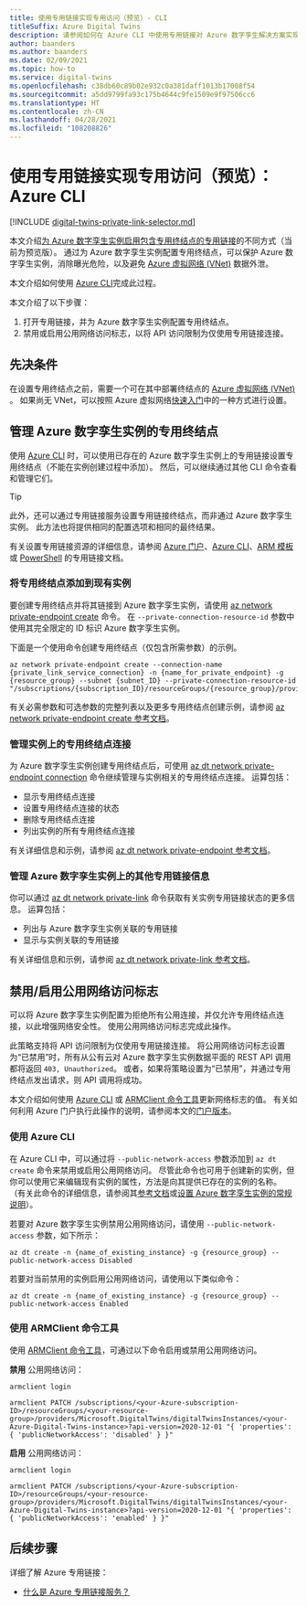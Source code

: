 ```yaml
---
title: 使用专用链接实现专用访问（预览）- CLI
titleSuffix: Azure Digital Twins
description: 请参阅如何在 Azure CLI 中使用专用链接对 Azure 数字孪生解决方案实现专用访问。
author: baanders
ms.author: baanders
ms.date: 02/09/2021
ms.topic: how-to
ms.service: digital-twins
ms.openlocfilehash: c38db60c89b02e932c0a381daff1013b17008f54
ms.sourcegitcommit: a5dd9799fa93c175b4644c9fe1509e9f97506cc6
ms.translationtype: HT
ms.contentlocale: zh-CN
ms.lasthandoff: 04/28/2021
ms.locfileid: "108208826"
---
```

# <a name="enable-private-access-with-private-link-preview-azure-cli"></a>使用专用链接实现专用访问（预览）：Azure CLI

[!INCLUDE [digital-twins-private-link-selector.md](../../includes/digital-twins-private-link-selector.md)]

本文介绍[为 Azure 数字孪生实例启用包含专用终结点的专用链接](concepts-security.md#private-network-access-with-azure-private-link-preview)的不同方式（当前为预览版）。 通过为 Azure 数字孪生实例配置专用终结点，可以保护 Azure 数字孪生实例，消除曝光危险，以及避免 [Azure 虚拟网络 (VNet)](../virtual-network/virtual-networks-overview.md) 数据外泄。

本文介绍如何使用 [Azure CLI](/cli/azure/what-is-azure-cli)完成此过程。

本文介绍了以下步骤： 
1. 打开专用链接，并为 Azure 数字孪生实例配置专用终结点。
1. 禁用或启用公用网络访问标志，以将 API 访问限制为仅使用专用链接连接。

## <a name="prerequisites"></a>先决条件

在设置专用终结点之前，需要一个可在其中部署终结点的 [Azure 虚拟网络 (VNet)](../virtual-network/virtual-networks-overview.md) 。 如果尚无 VNet，可以按照 Azure 虚拟网络[快速入门](../virtual-network/quick-create-portal.md)中的一种方式进行设置。

## <a name="manage-private-endpoints-for-an-azure-digital-twins-instance"></a>管理 Azure 数字孪生实例的专用终结点 

使用 [Azure CLI](/cli/azure/what-is-azure-cli) 时，可以使用已存在的 Azure 数字孪生实例上的专用链接设置专用终结点（不能在实例创建过程中添加）。 然后，可以继续通过其他 CLI 命令查看和管理它们。 

>[!TIP]
> 此外，还可以通过专用链接服务设置专用链接终结点，而非通过 Azure 数字孪生实例。 此方法也将提供相同的配置选项和相同的最终结果。
>
> 有关设置专用链接资源的详细信息，请参阅 [Azure 门户](../private-link/create-private-endpoint-portal.md)、[Azure CLI](../private-link/create-private-endpoint-cli.md)、[ARM 模板](../private-link/create-private-endpoint-template.md)或 [PowerShell](../private-link/create-private-endpoint-powershell.md) 的专用链接文档。

### <a name="add-a-private-endpoint-to-an-existing-instance"></a>将专用终结点添加到现有实例

要创建专用终结点并将其链接到 Azure 数字孪生实例，请使用 [az network private-endpoint create](/cli/azure/network/private-endpoint#az_network_private_endpoint_create) 命令。 在 `--private-connection-resource-id` 参数中使用其完全限定的 ID 标识 Azure 数字孪生实例。

下面是一个使用命令创建专用终结点（仅包含所需参数）的示例。

```azurecli-interactive
az network private-endpoint create --connection-name {private_link_service_connection} -n {name_for_private_endpoint} -g {resource_group} --subnet {subnet_ID} --private-connection-resource-id "/subscriptions/{subscription_ID}/resourceGroups/{resource_group}/providers/Microsoft.DigitalTwins/digitalTwinsInstances/{Azure_Digital_Twins_instance_name}" 
```

有关必需参数和可选参数的完整列表以及更多专用终结点创建示例，请参阅 [az network private-endpoint create 参考文档](/cli/azure/network/private-endpoint#az_network_private_endpoint_create)。

### <a name="manage-private-endpoint-connections-on-the-instance"></a>管理实例上的专用终结点连接

为 Azure 数字孪生实例创建专用终结点后，可使用 [az dt network private-endpoint connection](/cli/azure/dt/network/private-endpoint/connection) 命令继续管理与实例相关的专用终结点连接。 运算包括：
* 显示专用终结点连接
* 设置专用终结点连接的状态
* 删除专用终结点连接
* 列出实例的所有专用终结点连接

有关详细信息和示例，请参阅 [az dt network private-endpoint 参考文档](/cli/azure/dt/network/private-endpoint)。

### <a name="manage-other-private-link-information-on-an-azure-digital-twins-instance"></a>管理 Azure 数字孪生实例上的其他专用链接信息

你可以通过 [az dt network private-link](/cli/azure/dt/network/private-link) 命令获取有关实例专用链接状态的更多信息。 运算包括：
* 列出与 Azure 数字孪生实例关联的专用链接
* 显示与实例关联的专用链接

有关详细信息和示例，请参阅 [az dt network private-link 参考文档](/cli/azure/dt/network/private-link)。

## <a name="disable--enable-public-network-access-flags"></a>禁用/启用公用网络访问标志

可以将 Azure 数字孪生实例配置为拒绝所有公用连接，并仅允许专用终结点连接，以此增强网络安全性。 使用公用网络访问标志完成此操作。 

此策略支持将 API 访问限制为仅使用专用链接连接。 将公用网络访问标志设置为“已禁用”时，所有从公有云对 Azure 数字孪生实例数据平面的 REST API 调用都将返回 `403, Unauthorized`。 或者，如果将策略设置为“已禁用”，并通过专用终结点发出请求，则 API 调用将成功。

本文介绍如何使用 [Azure CLI](/cli/azure/) 或 [ARMClient 命令工具](https://github.com/projectkudu/ARMClient)更新网络标志的值。 有关如何利用 Azure 门户执行此操作的说明，请参阅本文的[门户版本](how-to-enable-private-link-portal.md)。

### <a name="use-the-azure-cli"></a>使用 Azure CLI

在 Azure CLI 中，可以通过将 `--public-network-access` 参数添加到 `az dt create` 命令来禁用或启用公用网络访问。 尽管此命令也可用于创建新的实例，但你可以使用它来编辑现有实例的属性，方法是向其提供已存在的实例的名称。 （有关此命令的详细信息，请参阅其[参考文档](/cli/azure/dt#az_dt_create)或[设置 Azure 数字孪生实例的常规说明](how-to-set-up-instance-cli.md#create-the-azure-digital-twins-instance)）。

若要对 Azure 数字孪生实例禁用公用网络访问，请使用 `--public-network-access` 参数，如下所示：

```azurecli-interactive
az dt create -n {name_of_existing_instance} -g {resource_group} --public-network-access Disabled
```

若要对当前禁用的实例启用公用网络访问，请使用以下类似命令：

```azurecli-interactive
az dt create -n {name_of_existing_instance} -g {resource_group} --public-network-access Enabled
```

### <a name="usethe-armclientcommand-tool"></a>使用 ARMClient 命令工具 

使用 [ARMClient 命令工具](https://github.com/projectkudu/ARMClient)，可通过以下命令启用或禁用公用网络访问。 

**禁用** 公用网络访问：
  
```cmd/sh
armclient login 

armclient PATCH /subscriptions/<your-Azure-subscription-ID>/resourceGroups/<your-resource-group>/providers/Microsoft.DigitalTwins/digitalTwinsInstances/<your-Azure-Digital-Twins-instance>?api-version=2020-12-01 "{ 'properties': { 'publicNetworkAccess': 'disabled' } }"  
```

**启用** 公用网络访问：  
  
```cmd/sh
armclient login 

armclient PATCH /subscriptions/<your-Azure-subscription-ID>/resourceGroups/<your-resource-group>/providers/Microsoft.DigitalTwins/digitalTwinsInstances/<your-Azure-Digital-Twins-instance>?api-version=2020-12-01 "{ 'properties': { 'publicNetworkAccess': 'enabled' } }"  
``` 

## <a name="next-steps"></a>后续步骤

详细了解 Azure 专用链接： 
* [什么是 Azure 专用链接服务？](../private-link/private-link-service-overview.md)